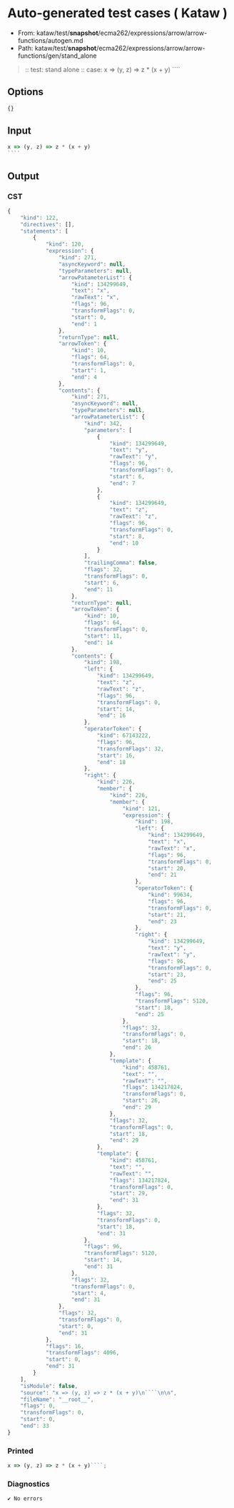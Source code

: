 # Auto-generated test cases ( Kataw )
- From: kataw/test/__snapshot__/ecma262/expressions/arrow/arrow-functions/autogen.md
- Path: kataw/test/__snapshot__/ecma262/expressions/arrow/arrow-functions/gen/stand_alone
> :: test: stand alone
> :: case: x => (y, z) => z * (x + y)
>          ````
>          
>          
## Options

`````js
{}
`````
## Input

`````js
x => (y, z) => z * (x + y)
````


`````
## Output

### CST

```javascript
{
    "kind": 122,
    "directives": [],
    "statements": [
        {
            "kind": 120,
            "expression": {
                "kind": 271,
                "asyncKeyword": null,
                "typeParameters": null,
                "arrowPatameterList": {
                    "kind": 134299649,
                    "text": "x",
                    "rawText": "x",
                    "flags": 96,
                    "transformFlags": 0,
                    "start": 0,
                    "end": 1
                },
                "returnType": null,
                "arrowToken": {
                    "kind": 10,
                    "flags": 64,
                    "transformFlags": 0,
                    "start": 1,
                    "end": 4
                },
                "contents": {
                    "kind": 271,
                    "asyncKeyword": null,
                    "typeParameters": null,
                    "arrowPatameterList": {
                        "kind": 342,
                        "parameters": [
                            {
                                "kind": 134299649,
                                "text": "y",
                                "rawText": "y",
                                "flags": 96,
                                "transformFlags": 0,
                                "start": 6,
                                "end": 7
                            },
                            {
                                "kind": 134299649,
                                "text": "z",
                                "rawText": "z",
                                "flags": 96,
                                "transformFlags": 0,
                                "start": 8,
                                "end": 10
                            }
                        ],
                        "trailingComma": false,
                        "flags": 32,
                        "transformFlags": 0,
                        "start": 6,
                        "end": 11
                    },
                    "returnType": null,
                    "arrowToken": {
                        "kind": 10,
                        "flags": 64,
                        "transformFlags": 0,
                        "start": 11,
                        "end": 14
                    },
                    "contents": {
                        "kind": 198,
                        "left": {
                            "kind": 134299649,
                            "text": "z",
                            "rawText": "z",
                            "flags": 96,
                            "transformFlags": 0,
                            "start": 14,
                            "end": 16
                        },
                        "operatorToken": {
                            "kind": 67143222,
                            "flags": 96,
                            "transformFlags": 32,
                            "start": 16,
                            "end": 18
                        },
                        "right": {
                            "kind": 226,
                            "member": {
                                "kind": 226,
                                "member": {
                                    "kind": 121,
                                    "expression": {
                                        "kind": 198,
                                        "left": {
                                            "kind": 134299649,
                                            "text": "x",
                                            "rawText": "x",
                                            "flags": 96,
                                            "transformFlags": 0,
                                            "start": 20,
                                            "end": 21
                                        },
                                        "operatorToken": {
                                            "kind": 99634,
                                            "flags": 96,
                                            "transformFlags": 0,
                                            "start": 21,
                                            "end": 23
                                        },
                                        "right": {
                                            "kind": 134299649,
                                            "text": "y",
                                            "rawText": "y",
                                            "flags": 96,
                                            "transformFlags": 0,
                                            "start": 23,
                                            "end": 25
                                        },
                                        "flags": 96,
                                        "transformFlags": 5120,
                                        "start": 18,
                                        "end": 25
                                    },
                                    "flags": 32,
                                    "transformFlags": 0,
                                    "start": 18,
                                    "end": 26
                                },
                                "template": {
                                    "kind": 458761,
                                    "text": "",
                                    "rawText": "",
                                    "flags": 134217824,
                                    "transformFlags": 0,
                                    "start": 26,
                                    "end": 29
                                },
                                "flags": 32,
                                "transformFlags": 0,
                                "start": 18,
                                "end": 29
                            },
                            "template": {
                                "kind": 458761,
                                "text": "",
                                "rawText": "",
                                "flags": 134217824,
                                "transformFlags": 0,
                                "start": 29,
                                "end": 31
                            },
                            "flags": 32,
                            "transformFlags": 0,
                            "start": 18,
                            "end": 31
                        },
                        "flags": 96,
                        "transformFlags": 5120,
                        "start": 14,
                        "end": 31
                    },
                    "flags": 32,
                    "transformFlags": 0,
                    "start": 4,
                    "end": 31
                },
                "flags": 32,
                "transformFlags": 0,
                "start": 0,
                "end": 31
            },
            "flags": 16,
            "transformFlags": 4096,
            "start": 0,
            "end": 31
        }
    ],
    "isModule": false,
    "source": "x => (y, z) => z * (x + y)\n````\n\n",
    "fileName": "__root__",
    "flags": 0,
    "transformFlags": 0,
    "start": 0,
    "end": 33
}
```

### Printed

```javascript
x => (y, z) => z * (x + y)````;
```

### Diagnostics

```javascript
✔ No errors
```

